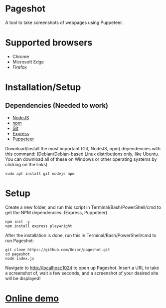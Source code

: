 # Pageshot
A tool to take screenshots of webpages using Puppeteer.

# Supported browsers
- Chrome 
- Microsoft Edge
- Firefox

# Installation/Setup
## Dependencies (Needed to work)
- [NodeJS](https://nodejs.org)
- [npm](https://npmjs.com)
- [Git](https://git-scm.com)
- [Express](https://expressjs.com)
- [Puppeteer](https://developers.google.com/web/tools/puppeteer/)

Download/install the most important (Git, NodeJS, npm) dependencies with this command: (Debian/Debian-based Linux distributions only, like Ubuntu. You can download all of these on Windows or other operating systems by clicking on the links)
```
sudo apt install git nodejs npm
```
# Setup
Create a new folder, and run this script in Terminal/Bash/PowerShell/cmd to get the NPM dependencies: (Express, Puppeteer)
```
npm init -y
npm install express playwright
```
After the installation is done, run this in Terminal/Bash/PowerShell/cmd to run Pageshot:
```
git clone https://github.com/Unzor/pageshot.git
cd pageshot
node index.js
```
Navigate to [http://localhost:1024](http://localhost:1024) to open up Pageshot. Insert a URL to take a screenshot of, wait a few seconds, and a screenshot of your desired site will be displayed!

# [Online demo](http://nasty-cow-18.loca.lt/)
